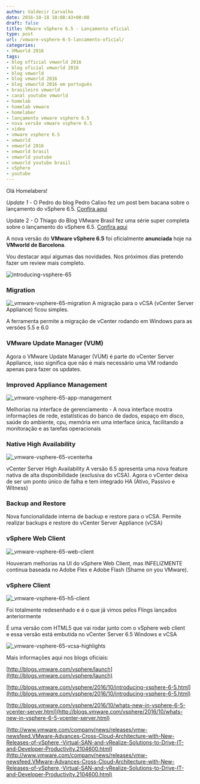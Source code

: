 ```yaml
---
author: Valdecir Carvalho
date: 2016-10-18 10:08:43+00:00
draft: false
title: VMware vSphere 6.5 - Lançamento oficial
type: post
url: /vmware-vsphere-6-5-lancamento-oficial/
categories:
- VMworld 2016
tags:
- blog official vmworld 2016
- blog oficial vmworld 2016
- blog vmworld
- blog vmworld 2016
- blog vmworld 2016 em português
- brasileiro vmworld
- canal youtube vmworld
- homelab
- homelab vmware
- homelaber
- lançamento vmware vsphere 6.5
- nova versão vmware vsphere 6.5
- video
- vmware vsphere 6.5
- vmworld
- vmworld 2016
- vmworld brasil
- vmworld youtube
- vmworld youtube brasil
- vSphere
- youtube
---
```


Olá Homelabers!

_Update 1_ - O Pedro do blog Pedro Calixo fez um post bem bacana sobre o lançamento do vSphere 6.5. [Confira aqui](http://pedrocalixto.com/blog/2016/10/18/vsphere-6-5-e-anunciado-na-vmworld-barcelona/)

Update 2 - O Thiago do Blog VMware Brasil fez uma série super completa sobre o lançamento do vSphere 6.5. [Confira aqui](http://vmwarebrasil.blogspot.com.br/2016/10/o-que-ha-de-novo-no-vsphere-65-vcsa.html)

A nova versão do **VMware vSphere 6.5** foi oficialmente **anunciada** hoje na **VMworld de Barcelona**.

Vou destacar aqui algumas das novidades. Nos próximos dias pretendo fazer um review mais completo.

![introducing-vsphere-65](/imagens/2016/10/introducing-vSphere-65.png)


<!-- more -->



### Migration



![_vmware-vsphere-65-migration](/imagens/2016/10/vmware-vsphere-65-migration-300x171.png)
A migração para o vCSA (vCenter Server Appliance) ficou simples.

A ferramenta permite a migração de vCenter rodando em Windows para as versões 5.5 e 6.0



### VMware Update Manager (VUM)



Agora o VMware Update Manager (VUM) é parte do vCenter Server Appliance, isso significa que não é mais necessário uma VM rodando apenas para fazer os updates.



### Improved Appliance Management



![_vmware-vsphere-65-app-management](/imagens/2016/10/vmware-vsphere-65-app-management-300x144.png)


Melhorias na interface de gerenciamento - A nova interface mostra informações de rede, estatísticas do banco de dados, espaço em disco, saúde do ambiente, cpu, memória em uma interface única, facilitando a monitoração e as tarefas operacionais



### **Native High Availability**



![_vmware-vsphere-65-vcenterha](/imagens/2016/10/vmware-vsphere-65-vcenterHA-300x118.png)


vCenter Server High Availability
A versão 6.5 apresenta uma nova feature nativa de alta disponibilidade (exclusiva do vCSA).
Agora o vCenter deixa de ser um ponto único de falha e tem integrado HA (Ativo, Passivo e Witness)



### **Backup and Restore**



Nova funcionalidade interna de backup e restore para o vCSA.
Permite realizar backups e restore do vCenter Server Appliance (vCSA)



### **vSphere Web Client**



![_vmware-vsphere-65-web-client](/imagens/2016/10/vmware-vsphere-65-web-client-300x73.png)


Houveram melhorias na UI do vSphere Web Client, mas INFELIZMENTE continua baseada no Adobe Flex e Adobe Flash (Shame on you VMware).



### **vSphere Client**



![_vmware-vsphere-65-h5-client](/imagens/2016/10/vmware-vsphere-65-h5-client-300x235.png)


Foi totalmente redesenhado e é o que já vimos pelos Flings lançados anteriormente

É uma versão com HTML5 que vai rodar junto com o vSphere web client e essa versão está embutida no vCenter Server 6.5 Windows e vCSA

![_vmware-vsphere-65-vcsa-highlights](/imagens/2016/10/vmware-vsphere-65-VCSA-highlights-300x79.png)


Mais informações aqui nos blogs oficiais:

[http://blogs.vmware.com/vsphere/launch](http://blogs.vmware.com/vsphere/launch)

[http://blogs.vmware.com/vsphere/2016/10/introducing-vsphere-6-5.html](http://blogs.vmware.com/vsphere/2016/10/introducing-vsphere-6-5.html)

[http://blogs.vmware.com/vsphere/2016/10/whats-new-in-vsphere-6-5-vcenter-server.html](http://blogs.vmware.com/vsphere/2016/10/whats-new-in-vsphere-6-5-vcenter-server.html)

[http://www.vmware.com/company/news/releases/vmw-newsfeed.VMware-Advances-Cross-Cloud-Architecture-with-New-Releases-of-vSphere,-Virtual-SAN-and-vRealize-Solutions-to-Drive-IT-and-Developer-Productivity.2104600.html](http://www.vmware.com/company/news/releases/vmw-newsfeed.VMware-Advances-Cross-Cloud-Architecture-with-New-Releases-of-vSphere,-Virtual-SAN-and-vRealize-Solutions-to-Drive-IT-and-Developer-Productivity.2104600.html)




